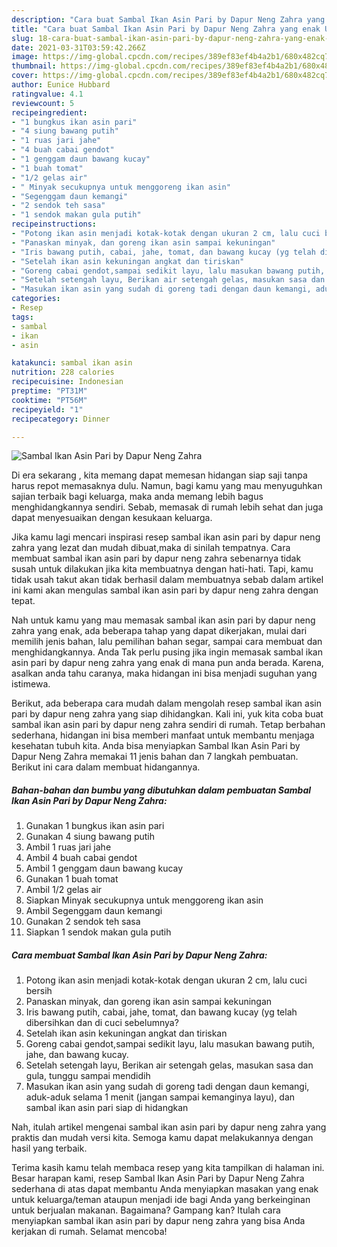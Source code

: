 ```yaml
---
description: "Cara buat Sambal Ikan Asin Pari by Dapur Neng Zahra yang enak Untuk Jualan"
title: "Cara buat Sambal Ikan Asin Pari by Dapur Neng Zahra yang enak Untuk Jualan"
slug: 18-cara-buat-sambal-ikan-asin-pari-by-dapur-neng-zahra-yang-enak-untuk-jualan
date: 2021-03-31T03:59:42.266Z
image: https://img-global.cpcdn.com/recipes/389ef83ef4b4a2b1/680x482cq70/sambal-ikan-asin-pari-by-dapur-neng-zahra-foto-resep-utama.jpg
thumbnail: https://img-global.cpcdn.com/recipes/389ef83ef4b4a2b1/680x482cq70/sambal-ikan-asin-pari-by-dapur-neng-zahra-foto-resep-utama.jpg
cover: https://img-global.cpcdn.com/recipes/389ef83ef4b4a2b1/680x482cq70/sambal-ikan-asin-pari-by-dapur-neng-zahra-foto-resep-utama.jpg
author: Eunice Hubbard
ratingvalue: 4.1
reviewcount: 5
recipeingredient:
- "1 bungkus ikan asin pari"
- "4 siung bawang putih"
- "1 ruas jari jahe"
- "4 buah cabai gendot"
- "1 genggam daun bawang kucay"
- "1 buah tomat"
- "1/2 gelas air"
- " Minyak secukupnya untuk menggoreng ikan asin"
- "Segenggam daun kemangi"
- "2 sendok teh sasa"
- "1 sendok makan gula putih"
recipeinstructions:
- "Potong ikan asin menjadi kotak-kotak dengan ukuran 2 cm, lalu cuci bersih"
- "Panaskan minyak, dan goreng ikan asin sampai kekuningan"
- "Iris bawang putih, cabai, jahe, tomat, dan bawang kucay (yg telah dibersihkan dan di cuci sebelumnya?"
- "Setelah ikan asin kekuningan angkat dan tiriskan"
- "Goreng cabai gendot,sampai sedikit layu, lalu masukan bawang putih, jahe, dan bawang kucay."
- "Setelah setengah layu, Berikan air setengah gelas, masukan sasa dan gula, tunggu sampai mendidih"
- "Masukan ikan asin yang sudah di goreng tadi dengan daun kemangi, aduk-aduk selama 1 menit (jangan sampai kemanginya layu), dan sambal ikan asin pari siap di hidangkan"
categories:
- Resep
tags:
- sambal
- ikan
- asin

katakunci: sambal ikan asin 
nutrition: 228 calories
recipecuisine: Indonesian
preptime: "PT31M"
cooktime: "PT56M"
recipeyield: "1"
recipecategory: Dinner

---
```



![Sambal Ikan Asin Pari by Dapur Neng Zahra](https://img-global.cpcdn.com/recipes/389ef83ef4b4a2b1/680x482cq70/sambal-ikan-asin-pari-by-dapur-neng-zahra-foto-resep-utama.jpg)

Di era  sekarang , kita memang dapat memesan hidangan siap saji tanpa harus repot memasaknya dulu. Namun, bagi kamu yang mau menyuguhkan sajian terbaik bagi keluarga, maka anda memang lebih bagus menghidangkannya sendiri. Sebab, memasak di rumah lebih sehat dan juga dapat menyesuaikan dengan kesukaan keluarga.

Jika kamu lagi mencari inspirasi resep sambal ikan asin pari by dapur neng zahra yang lezat dan mudah dibuat,maka di sinilah tempatnya. Cara membuat sambal ikan asin pari by dapur neng zahra  sebenarnya tidak susah untuk dilakukan jika kita membuatnya dengan hati-hati. Tapi, kamu tidak usah takut akan tidak berhasil dalam membuatnya 
sebab dalam artikel ini kami akan mengulas sambal ikan asin pari by dapur neng zahra dengan tepat.  



Nah untuk kamu yang mau memasak sambal ikan asin pari by dapur neng zahra yang enak, ada beberapa tahap yang dapat dikerjakan, mulai dari memilih jenis bahan, lalu pemilihan bahan segar, sampai cara membuat dan menghidangkannya. Anda Tak perlu pusing jika ingin memasak sambal ikan asin pari by dapur neng zahra yang enak di mana pun anda berada. Karena, asalkan anda  tahu caranya, maka hidangan ini bisa menjadi suguhan yang istimewa.

Berikut, ada beberapa cara mudah dalam mengolah resep sambal ikan asin pari by dapur neng zahra yang siap dihidangkan. Kali ini, yuk kita coba buat sambal ikan asin pari by dapur neng zahra sendiri di rumah. Tetap berbahan sederhana, hidangan ini bisa memberi manfaat untuk membantu menjaga kesehatan tubuh kita. Anda bisa menyiapkan Sambal Ikan Asin Pari by Dapur Neng Zahra memakai 11 jenis bahan dan 7 langkah pembuatan. Berikut ini cara dalam membuat hidangannya.

<!--inarticleads1-->

##### Bahan-bahan dan bumbu yang dibutuhkan dalam pembuatan Sambal Ikan Asin Pari by Dapur Neng Zahra:

1. Gunakan 1 bungkus ikan asin pari
1. Gunakan 4 siung bawang putih
1. Ambil 1 ruas jari jahe
1. Ambil 4 buah cabai gendot
1. Ambil 1 genggam daun bawang kucay
1. Gunakan 1 buah tomat
1. Ambil 1/2 gelas air
1. Siapkan  Minyak secukupnya untuk menggoreng ikan asin
1. Ambil Segenggam daun kemangi
1. Gunakan 2 sendok teh sasa
1. Siapkan 1 sendok makan gula putih




<!--inarticleads2-->

##### Cara membuat Sambal Ikan Asin Pari by Dapur Neng Zahra:

1. Potong ikan asin menjadi kotak-kotak dengan ukuran 2 cm, lalu cuci bersih
1. Panaskan minyak, dan goreng ikan asin sampai kekuningan
1. Iris bawang putih, cabai, jahe, tomat, dan bawang kucay (yg telah dibersihkan dan di cuci sebelumnya?
1. Setelah ikan asin kekuningan angkat dan tiriskan
1. Goreng cabai gendot,sampai sedikit layu, lalu masukan bawang putih, jahe, dan bawang kucay.
1. Setelah setengah layu, Berikan air setengah gelas, masukan sasa dan gula, tunggu sampai mendidih
1. Masukan ikan asin yang sudah di goreng tadi dengan daun kemangi, aduk-aduk selama 1 menit (jangan sampai kemanginya layu), dan sambal ikan asin pari siap di hidangkan




Nah, itulah artikel mengenai  sambal ikan asin pari by dapur neng zahra  yang praktis dan mudah versi kita. Semoga kamu dapat melakukannya dengan hasil yang terbaik. 

Terima kasih kamu telah membaca resep yang kita tampilkan di halaman ini. Besar harapan kami, resep  Sambal Ikan Asin Pari by Dapur Neng Zahra sederhana di atas dapat membantu Anda menyiapkan masakan yang enak untuk keluarga/teman ataupun menjadi ide bagi Anda yang berkeinginan untuk berjualan makanan. Bagaimana? Gampang kan? Itulah cara menyiapkan sambal ikan asin pari by dapur neng zahra yang bisa Anda kerjakan di rumah. Selamat mencoba!

